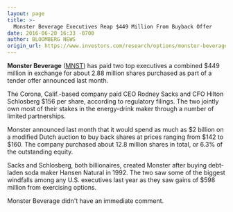```yaml
---
layout: page
title: >-
  Monster Beverage Executives Reap $449 Million From Buyback Offer
date: 2016-06-20 16:33 -0700
author: BLOOMBERG NEWS
origin_url: https://www.investors.com/research/options/monster-beverage-executives-reap-449-million-from-buyback-offer/
---
```






**Monster Beverage** ([MNST](https://research.investors.com/quote.aspx?symbol=MNST)) has paid two top executives a combined $449 million in exchange for about 2.88 million shares purchased as part of a tender offer announced last month.


The Corona, Calif.-based company paid CEO Rodney Sacks and CFO Hilton Schlosberg $156 per share, according to regulatory filings. The two jointly own most of their stakes in the energy-drink maker through a number of limited partnerships.


Monster announced last month that it would spend as much as $2 billion on a modified Dutch auction to buy back shares at prices ranging from $142 to $160. The company purchased about 12.8 million shares in total, or 6.3% of the outstanding equity.


Sacks and Schlosberg, both billionaires, created Monster after buying debt-laden soda maker Hansen Natural in 1992. The two saw some of the biggest windfalls among any U.S. executives last year as they saw gains of $598 million from exercising options.


Monster Beverage didn't have an immediate comment.




